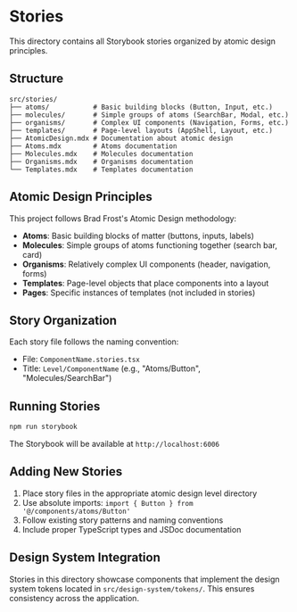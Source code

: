 # Stories

This directory contains all Storybook stories organized by atomic design principles.

## Structure

```
src/stories/
├── atoms/           # Basic building blocks (Button, Input, etc.)
├── molecules/       # Simple groups of atoms (SearchBar, Modal, etc.)
├── organisms/       # Complex UI components (Navigation, Forms, etc.)
├── templates/       # Page-level layouts (AppShell, Layout, etc.)
├── AtomicDesign.mdx # Documentation about atomic design
├── Atoms.mdx        # Atoms documentation
├── Molecules.mdx    # Molecules documentation
├── Organisms.mdx    # Organisms documentation
└── Templates.mdx    # Templates documentation
```

## Atomic Design Principles

This project follows Brad Frost's Atomic Design methodology:

- **Atoms**: Basic building blocks of matter (buttons, inputs, labels)
- **Molecules**: Simple groups of atoms functioning together (search bar, card)
- **Organisms**: Relatively complex UI components (header, navigation, forms)
- **Templates**: Page-level objects that place components into a layout
- **Pages**: Specific instances of templates (not included in stories)

## Story Organization

Each story file follows the naming convention:

- File: `ComponentName.stories.tsx`
- Title: `Level/ComponentName` (e.g., "Atoms/Button", "Molecules/SearchBar")

## Running Stories

```bash
npm run storybook
```

The Storybook will be available at `http://localhost:6006`

## Adding New Stories

1. Place story files in the appropriate atomic design level directory
2. Use absolute imports: `import { Button } from '@/components/atoms/Button'`
3. Follow existing story patterns and naming conventions
4. Include proper TypeScript types and JSDoc documentation

## Design System Integration

Stories in this directory showcase components that implement the design system tokens located in `src/design-system/tokens/`. This ensures consistency across the application.
